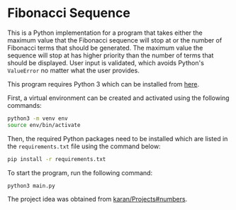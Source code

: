 # Fibonacci Sequence
This is a Python implementation for a program that takes either the maximum value that the Fibonacci sequence will stop at or the number of Fibonacci terms that should be generated. The maximum value the sequence will stop at has higher priority than the number of terms that should be displayed. User input is validated, which avoids Python's `ValueError` no matter what the user provides.

This program requires Python 3 which can be installed from [here](https://www.python.org/downloads/).

First, a virtual environment can be created and activated using the following commands:

```bash
python3 -m venv env
source env/bin/activate
```

Then, the required Python packages need to be installed which are listed in the `requirements.txt` file using the command below:
```bash
pip install -r requirements.txt
```

To start the program, run the following command:
```bash
python3 main.py
```
The project idea was obtained from [karan/Projects#numbers](https://github.com/karan/Projects#numbers).
